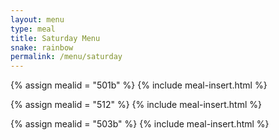 ```yaml
---
layout: menu
type: meal
title: Saturday Menu
snake: rainbow
permalink: /menu/saturday
---
```


{% assign mealid = "501b" %}
{% include meal-insert.html %}

{% assign mealid = "512" %}
{% include meal-insert.html %}

{% assign mealid = "503b" %}
{% include meal-insert.html %}
